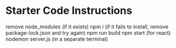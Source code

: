 # Starter Code Instructions

remove node_modules (if it exists)
npm i (if it fails to install, remove package-lock.json and try again)
npm run build
npm start (for react)
nodemon server.js (in a separate terminal)
